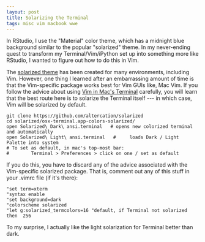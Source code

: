 ```yaml
---
layout: post
title: Solarizing the Terminal
tags: misc vim macbook wwe
---
```


In RStudio, I use the "Material" color theme, which has a midnight blue background similar to the popular "solarized" theme.
In my never-ending quest to transform my Terminal/Vim/iPython set up into something more like RStudio, I wanted to figure out
how to do this in Vim.

The [solarized theme](https://github.com/altercation/solarized) has been created for many
environments, including Vim.  However, one thing I learned after an embarrassing amount of time
is that the Vim-specific package works best for Vim GUIs like, Mac Vim.  If you follow
the advice about using [Vim in Mac's Terminal](http://ethanschoonover.com/solarized/vim-colors-solarized) 
carefully, you will learn that the best route here
is to solarize the Terminal itself --- in which case, Vim will be solarized by default.

```
git clone https://github.com/altercation/solarized
cd solarized/osx-terminal.app-colors-solarized/
open Solarized\ Dark\ ansi.terminal   # opens new colorized terminal and automatically
open Solarized\ Light\ ansi.terminal   #     loads Dark / Light Palette into system
# To set as default, in mac's top-most bar:  
#        Terminal > Preferences > click on one / set as default
```

If you do this, you have to discard any of the advice associated with the Vim-specific solarized package. That is,
comment out any of this stuff in your .vimrc file (if it's there):
```vim
"set term=xterm  
"syntax enable
"set background=dark
"colorscheme solarized
"let g:solarized_termcolors=16 "default, if Terminal not solarized then  256
```

To my surprise, I actually like the light solarization for Terminal better than dark.

